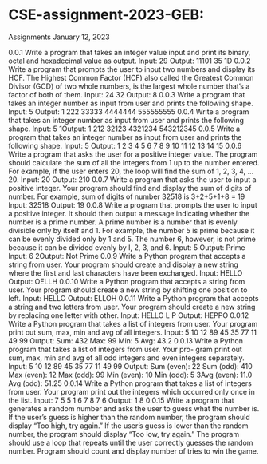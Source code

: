 # CSE-assignment-2023-GEB:

Assignments
January 12, 2023

0.0.1 Write a program that takes an integer value input and print its binary, octal and hexadecimal value as output.
Input: 29
Output: 11101 35 1D
0.0.2 Write a program that prompts the user to input two numbers and display its HCF. The Highest Common Factor (HCF) also called the Greatest Common Divisor (GCD) of two whole numbers, is the largest whole number that’s a factor of both of them.
Input: 24 32 Output: 8
0.0.3 Write a program that takes an integer number as input from user and prints the following shape.
Input: 5
Output: 1
222
33333 4444444 555555555
0.0.4 Write a program that takes an integer number as input from user and prints the following shape.
Input: 5 1Output:
1
212
32123
4321234
543212345
0.0.5 Write a program that takes an integer number as input from user and prints
the following shape.
Input: 5
Output:
1
2 3
4 5 6
7 8 9 10
11 12 13 14 15
0.0.6 Write a program that asks the user for a positive integer value. The program
should calculate the sum of all the integers from 1 up to the number entered.
For example, if the user enters 20, the loop will find the sum of 1, 2, 3, 4, … 20.
Input: 20
Output: 210
0.0.7 Write a program that asks the user to input a positive integer. Your program
should find and display the sum of digits of number. For example, sum of digits
of number 32518 is 3+2+5+1+8 = 19
Input: 32518
Output: 19
0.0.8 Write a program that prompts the user to input a positive integer. It should
then output a message indicating whether the number is a prime number. A
prime number is a number that is evenly divisible only by itself and 1. For
example, the number 5 is prime because it can be evenly divided only by 1 and
5. The number 6, however, is not prime because it can be divided evenly by I,
2, 3, and 6.
Input: 5
Output: Prime
Input: 6
2Output: Not Prime
0.0.9 Write a Python program that accepts a string from user. Your program should
create and display a new string where the first and last characters have been
exchanged.
Input: HELLO
Output: OELLH
0.0.10 Write a Python program that accepts a string from user. Your program should
create a new string by shifting one position to left.
Input: HELLO
Output: ELLOH
0.0.11 Write a Python program that accepts a string and two letters from user. Your
program should create a new string by replacing one letter with other.
Input: HELLO L P
Output: HEPPO
0.0.12 Write a Python program that takes a list of integers from user. Your program
print out sum, max, min and avg of all integers.
Input: 5 10 12 89 45 35 77 11 49 99
Output:
Sum: 432
Max: 99
Min: 5
Avg: 43.2
0.0.13 Write a Python program that takes a list of integers from user. Your pro-
gram print out sum, max, min and avg of all odd integers and even integers
separately.
Input: 5 10 12 89 45 35 77 11 49 99
Output:
Sum (even): 22
Sum (odd): 410
Max (even): 12
Max (odd): 99
Min (even): 10
Min (odd): 5
3Avg (even): 11.0 Avg (odd): 51.25
0.0.14 Write a Python program that takes a list of integers from user. Your program print out the integers which occurred only once in the list.
Input: 7 5 5 1 6 7 8 7 6 Output: 1 8
0.0.15 Write a program that generates a random number and asks the user to guess what the number is. If the user’s guess is higher than the random number, the program should display “Too high, try again.” If the user’s guess is lower than the random number, the program should display “Too low, try again.” The program should use a loop that repeats until the user correctly guesses the random number. Program should count and display number of tries to win the game.
